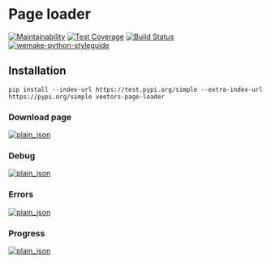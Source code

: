 # Page loader

[![Maintainability](https://api.codeclimate.com/v1/badges/a9f7e1cd58dfb43b05a9/maintainability)](https://codeclimate.com/github/veetors/python-project-lvl3/maintainability)
[![Test Coverage](https://api.codeclimate.com/v1/badges/a9f7e1cd58dfb43b05a9/test_coverage)](https://codeclimate.com/github/veetors/python-project-lvl3/test_coverage)
[![Build Status](https://travis-ci.org/veetors/page-loader.svg?branch=master)](https://travis-ci.org/veetors/page-loader)
[![wemake-python-styleguide](https://img.shields.io/badge/style-wemake-000000.svg)](https://github.com/wemake-services/wemake-python-styleguide)

## Installation
`pip install --index-url https://test.pypi.org/simple --extra-index-url https://pypi.org/simple veetors-page-loader`

### Download page
[![plain_json](https://asciinema.org/a/YsqT0O3nbQwMnIYW529dHcp0S.png)](https://asciinema.org/a/YsqT0O3nbQwMnIYW529dHcp0S)

### Debug
[![plain_json](https://asciinema.org/a/mxekgeN52hUqfpWxmPW35xfmb.png)](https://asciinema.org/a/mxekgeN52hUqfpWxmPW35xfmb)

### Errors
[![plain_json](https://asciinema.org/a/udppEvYSQBTF8TLqcH7TbwB7s.png)](https://asciinema.org/a/udppEvYSQBTF8TLqcH7TbwB7s)

### Progress
[![plain_json](https://asciinema.org/a/VO7KNOEFi6sirL6wLsMQiXODH.png)](https://asciinema.org/a/VO7KNOEFi6sirL6wLsMQiXODH)
